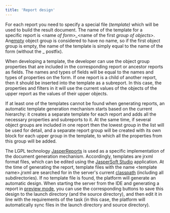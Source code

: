 ```yaml
---
title: 'Report design'
---
```


For each report you need to specify a special file (*template)* which will be used to build the result document. The name of the template for a specific report is <name *of form\>\_*<name of the first *group of objects*\>. An[empty](Static_view.md#Staticview-empty) object group is considered to have no name, so if the first object group is empty, the name of the template is simply equal to the name of the form (without the \_ postfix).

When developing a template, the developer can use the object group properties that are included in the corresponding report or ancestor reports as fields. The names and types of fields will be equal to the names and types of properties on the form. If one report is a child of another report, then it should be inserted into the template as a subreport. In this case, the properties and filters in it will use the current values of the objects of the upper report as the values of their upper objects.

If at least one of the templates cannot be found when generating reports, an automatic template generation mechanism starts based on the current hierarchy: it creates a separate template for each report and adds all the necessary properties and subreports to it. At the same time, if several object groups are included in one report then the lowest group in the list will be used for detail, and a separate report group will be created with its own block for each upper group in the template, to which all the properties from this group will be added.

The LGPL technology [JasperReports](https://community.jaspersoft.com/project/jasperreports-library) is used as a specific implementation of the document generation mechanism. Accordingly, templates are jrxml format files, which can be edited using the [JasperSoft Studio](https://community.jaspersoft.com/project/jaspersoft-studio) application. At the time of generating the report, template files with the name <template name\>.jrxml are searched for in the server's current [classpath](https://docs.oracle.com/javase/8/docs/technotes/tools/windows/classpath.html) (including all subdirectories). If no template file is found, the platform will generate an automatic design. When starting the server from the IDE and generating a report in [preview mode](In_a_print_view_PRINT.md#Inaprintview(PRINT)-interactive), you can use the corresponding buttons to save this design to the launch directory (and the source directory), and then edit it in line with the requirements of the task (in this case, the platform will automatically sync files in the launch directory and source directory).
